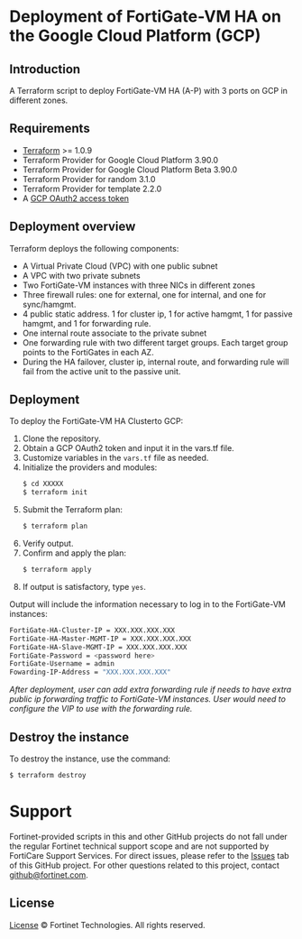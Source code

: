 # Deployment of FortiGate-VM HA on the Google Cloud Platform (GCP)
## Introduction
A Terraform script to deploy FortiGate-VM HA (A-P) with 3 ports on GCP in different zones.

## Requirements
* [Terraform](https://learn.hashicorp.com/terraform/getting-started/install.html) >= 1.0.9
* Terraform Provider for Google Cloud Platform 3.90.0
* Terraform Provider for Google Cloud Platform Beta 3.90.0
* Terraform Provider for random 3.1.0
* Terraform Provider for template 2.2.0
* A [GCP OAuth2 access token](https://developers.google.com/identity/protocols/OAuth2)

## Deployment overview
Terraform deploys the following components:
   - A Virtual Private Cloud (VPC) with one public subnet
   - A VPC with two private subnets
   - Two FortiGate-VM instances with three NICs in different zones
   - Three firewall rules: one for external, one for internal, and one for sync/hamgmt.
   - 4 public static address.  1 for cluster ip, 1 for active hamgmt, 1 for passive hamgmt, and 1 for forwarding rule.
   - One internal route associate to the private subnet
   - One forwarding rule with two different target groups.  Each target group points to the FortiGates in each AZ.
   - During the HA failover, cluster ip, internal route, and forwarding rule will fail from the active unit to the passive unit.  

## Deployment
To deploy the FortiGate-VM HA Clusterto GCP:
1. Clone the repository.
2. Obtain a GCP OAuth2 token and input it in the vars.tf file.
3. Customize variables in the `vars.tf` file as needed.
4. Initialize the providers and modules:
   ```sh
   $ cd XXXXX
   $ terraform init
    ```
5. Submit the Terraform plan:
   ```sh
   $ terraform plan
   ```
6. Verify output.
7. Confirm and apply the plan:
   ```sh
   $ terraform apply
   ```
8. If output is satisfactory, type `yes`.

Output will include the information necessary to log in to the FortiGate-VM instances:
```sh
FortiGate-HA-Cluster-IP = XXX.XXX.XXX.XXX
FortiGate-HA-Master-MGMT-IP = XXX.XXX.XXX.XXX
FortiGate-HA-Slave-MGMT-IP = XXX.XXX.XXX.XXX
FortiGate-Password = <password here>
FortiGate-Username = admin
Fowarding-IP-Address = "XXX.XXX.XXX.XXX"
```
*After deployment, user can add extra forwarding rule if needs to have extra public ip forwarding traffic to FortiGate-VM instances. User would need to configure the VIP to use with the forwarding rule.*

## Destroy the instance
To destroy the instance, use the command:
```sh
$ terraform destroy
```

# Support
Fortinet-provided scripts in this and other GitHub projects do not fall under the regular Fortinet technical support scope and are not supported by FortiCare Support Services.
For direct issues, please refer to the [Issues](https://github.com/fortinet/fortigate-terraform-deploy/issues) tab of this GitHub project.
For other questions related to this project, contact [github@fortinet.com](mailto:github@fortinet.com).

## License
[License](https://github.com/fortinet/fortigate-terraform-deploy/blob/master/LICENSE) © Fortinet Technologies. All rights reserved.

